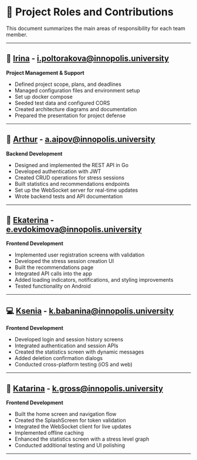 # 👥 Project Roles and Contributions

This document summarizes the main areas of responsibility for each team member.

---
## 📝 [Irina](https://github.com/slickip) - i.poltorakova@innopolis.university

**Project Management & Support**
- Defined project scope, plans, and deadlines
- Managed configuration files and environment setup
- Set up docker compose
- Seeded test data and configured CORS
- Created architecture diagrams and documentation
- Prepared the presentation for project defense

---

## 🧩 [Arthur](https://github.com/ArthurAipov) - a.aipov@innopolis.university

**Backend Development**
- Designed and implemented the REST API in Go
- Developed authentication with JWT
- Created CRUD operations for stress sessions
- Built statistics and recommendations endpoints
- Set up the WebSocket server for real-time updates
- Wrote backend tests and API documentation

---

## 🎨 [Ekaterina](https://github.com/katotik) - e.evdokimova@innopolis.university

**Frontend Development**
- Implemented user registration screens with validation
- Developed the stress session creation UI
- Built the recommendations page
- Integrated API calls into the app
- Added loading indicators, notifications, and styling improvements
- Tested functionality on Android

---

## 💻 [Ksenia](https://github.com/kssloveyou) - k.babanina@innopolis.university

**Frontend Development**
- Developed login and session history screens
- Integrated authentication and session APIs
- Created the statistics screen with dynamic messages
- Added deletion confirmation dialogs
- Conducted cross-platform testing (iOS and web)

---

## 📱 [Katarina](https://github.com/katharina-gross) - k.gross@innopolis.university

**Frontend Development**
- Built the home screen and navigation flow
- Created the SplashScreen for token validation
- Integrated the WebSocket client for live updates
- Implemented offline caching
- Enhanced the statistics screen with a stress level graph
- Conducted additional testing and UI polishing

---


